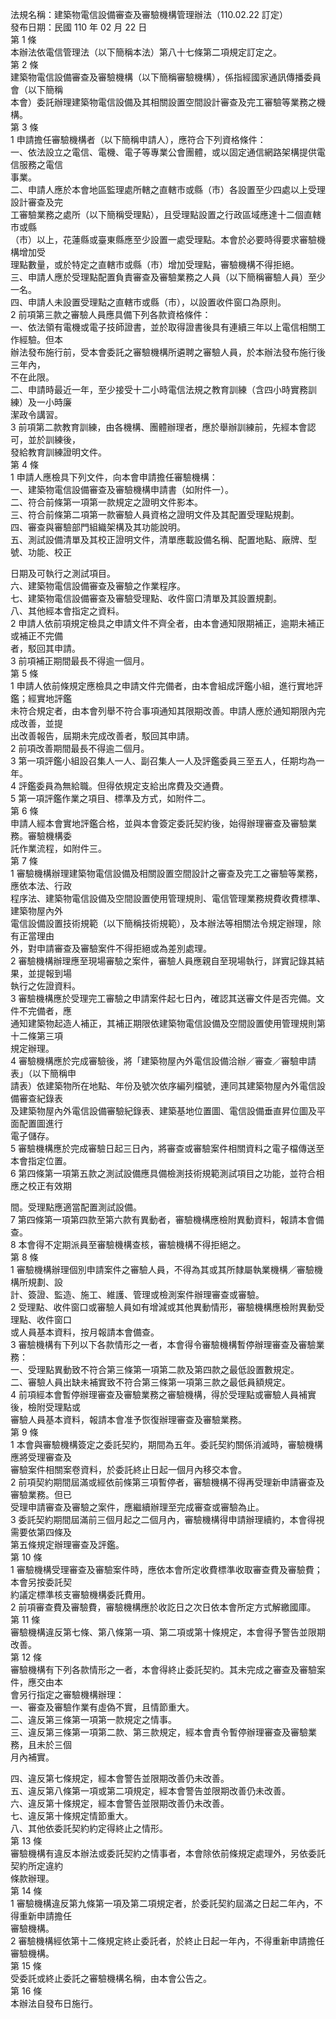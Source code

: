 法規名稱：建築物電信設備審查及審驗機構管理辦法（110.02.22 訂定）  
發布日期：民國 110 年 02 月 22 日  
第 1 條  
本辦法依電信管理法（以下簡稱本法）第八十七條第二項規定訂定之。  
第 2 條  
建築物電信設備審查及審驗機構（以下簡稱審驗機構），係指經國家通訊傳播委員會（以下簡稱  
本會）委託辦理建築物電信設備及其相關設置空間設計審查及完工審驗等業務之機構。  
第 3 條  
1 申請擔任審驗機構者（以下簡稱申請人），應符合下列資格條件：  
一、依法設立之電信、電機、電子等專業公會團體，或以固定通信網路架構提供電信服務之電信  
事業。  
二、申請人應於本會地區監理處所轄之直轄市或縣（市）各設置至少四處以上受理設計審查及完  
工審驗業務之處所（以下簡稱受理點），且受理點設置之行政區域應達十二個直轄市或縣  
（市）以上，花蓮縣或臺東縣應至少設置一處受理點。本會於必要時得要求審驗機構增加受  
理點數量，或於特定之直轄市或縣（市）增加受理點，審驗機構不得拒絕。  
三、申請人應於受理點配置負責審查及審驗業務之人員（以下簡稱審驗人員）至少一名。  
四、申請人未設置受理點之直轄市或縣（市），以設置收件窗口為原則。  
2 前項第三款之審驗人員應具備下列各款資格條件：  
一、依法領有電機或電子技師證書，並於取得證書後具有連續三年以上電信相關工作經驗。但本  
辦法發布施行前，受本會委託之審驗機構所遴聘之審驗人員，於本辦法發布施行後三年內，  
不在此限。  
二、申請時最近一年，至少接受十二小時電信法規之教育訓練（含四小時實務訓練）及一小時廉  
潔政令講習。  
3 前項第二款教育訓練，由各機構、團體辦理者，應於舉辦訓練前，先經本會認可，並於訓練後，  
發給教育訓練證明文件。  
第 4 條  
1 申請人應檢具下列文件，向本會申請擔任審驗機構：  
一、建築物電信設備審查及審驗機構申請書（如附件一）。  
二、符合前條第一項第一款規定之證明文件影本。  
三、符合前條第二項第一款審驗人員資格之證明文件及其配置受理點規劃。  
四、審查與審驗部門組織架構及其功能說明。  
五、測試設備清單及其校正證明文件，清單應載設備名稱、配置地點、廠牌、型號、功能、校正  


日期及可執行之測試項目。  
六、建築物電信設備審查及審驗之作業程序。  
七、建築物電信設備審查及審驗受理點、收件窗口清單及其設置規劃。  
八、其他經本會指定之資料。  
2 申請人依前項規定檢具之申請文件不齊全者，由本會通知限期補正，逾期未補正或補正不完備  
者，駁回其申請。  
3 前項補正期間最長不得逾一個月。  
第 5 條  
1 申請人依前條規定應檢具之申請文件完備者，由本會組成評鑑小組，進行實地評鑑；經實地評鑑  
未符合規定者，由本會列舉不符合事項通知其限期改善。申請人應於通知期限內完成改善，並提  
出改善報告，屆期未完成改善者，駁回其申請。  
2 前項改善期間最長不得逾二個月。  
3 第一項評鑑小組設召集人一人、副召集人一人及評鑑委員三至五人，任期均為一年。  
4 評鑑委員為無給職。但得依規定支給出席費及交通費。  
5 第一項評鑑作業之項目、標準及方式，如附件二。  
第 6 條  
申請人經本會實地評鑑合格，並與本會簽定委託契約後，始得辦理審查及審驗業務。審驗機構委  
託作業流程，如附件三。  
第 7 條  
1 審驗機構辦理建築物電信設備及相關設置空間設計之審查及完工之審驗等業務，應依本法、行政  
程序法、建築物電信設備及空間設置使用管理規則、電信管理業務規費收費標準、建築物屋內外  
電信設備設置技術規範（以下簡稱技術規範），及本辦法等相關法令規定辦理，除有正當理由  
外，對申請審查及審驗案件不得拒絕或為差別處理。  
2 審驗機構辦理應至現場審驗之案件，審驗人員應親自至現場執行，詳實記錄其結果，並提報到場  
執行之佐證資料。  
3 審驗機構應於受理完工審驗之申請案件起七日內，確認其送審文件是否完備。文件不完備者，應  
通知建築物起造人補正，其補正期限依建築物電信設備及空間設置使用管理規則第十二條第三項  
規定辦理。  
4 審驗機構應於完成審驗後，將「建築物屋內外電信設備洽辦／審查／審驗申請表」（以下簡稱申  
請表）依建築物所在地點、年份及號次依序編列檔號，連同其建築物屋內外電信設備審查紀錄表  
及建築物屋內外電信設備審驗紀錄表、建築基地位置圖、電信設備垂直昇位圖及平面配置圖進行  
電子儲存。  
5 審驗機構應於完成審驗日起三日內，將審查或審驗案件相關資料之電子檔傳送至本會指定位置。  
6 第四條第一項第五款之測試設備應具備檢測技術規範測試項目之功能，並符合相應之校正有效期  


間。受理點應適當配置測試設備。  
7 第四條第一項第四款至第六款有異動者，審驗機構應檢附異動資料，報請本會備查。  
8 本會得不定期派員至審驗機構查核，審驗機構不得拒絕之。  
第 8 條  
1 審驗機構辦理個別申請案件之審驗人員，不得為其或其所隸屬執業機構／審驗機構所規劃、設  
計、簽證、監造、施工、維護、管理或檢測案件辦理審查或審驗。  
2 受理點、收件窗口或審驗人員如有增減或其他異動情形，審驗機構應檢附異動受理點、收件窗口  
或人員基本資料，按月報請本會備查。  
3 審驗機構有下列以下各款情形之一者，本會得令審驗機構暫停辦理審查及審驗業務：  
一、受理點異動致不符合第三條第一項第二款及第四款之最低設置數規定。  
二、審驗人員出缺未補實致不符合第三條第一項第三款之最低員額規定。  
4 前項經本會暫停辦理審查及審驗業務之審驗機構，得於受理點或審驗人員補實後，檢附受理點或  
審驗人員基本資料，報請本會准予恢復辦理審查及審驗業務。  
第 9 條  
1 本會與審驗機構簽定之委託契約，期間為五年。委託契約關係消滅時，審驗機構應將受理審查及  
審驗案件相關案卷資料，於委託終止日起一個月內移交本會。  
2 前項契約期間屆滿或經依前條第三項暫停者，審驗機構不得再受理新申請審查及審驗業務。但已  
受理申請審查及審驗之案件，應繼續辦理至完成審查或審驗為止。  
3 委託契約期間屆滿前三個月起之二個月內，審驗機構得申請辦理續約，本會得視需要依第四條及  
第五條規定辦理審查及評鑑。  
第 10 條  
1 審驗機構受理審查及審驗案件時，應依本會所定收費標準收取審查費及審驗費；本會另按委託契  
約議定標準核支審驗機構委託費用。  
2 前項審查費及審驗費，審驗機構應於收訖日之次日依本會所定方式解繳國庫。  
第 11 條  
審驗機構違反第七條、第八條第一項、第二項或第十條規定，本會得予警告並限期改善。  
第 12 條  
審驗機構有下列各款情形之一者，本會得終止委託契約。其未完成之審查及審驗案件，應交由本  
會另行指定之審驗機構辦理：  
一、審查及審驗作業有虛偽不實，且情節重大。  
二、違反第三條第一項第一款規定之情事。  
三、違反第三條第一項第二款、第三款規定，經本會責令暫停辦理審查及審驗業務，且未於三個  
月內補實。  


四、違反第七條規定，經本會警告並限期改善仍未改善。  
五、違反第八條第一項或第二項規定，經本會警告並限期改善仍未改善。  
六、違反第十條規定，經本會警告並限期改善仍未改善。  
七、違反第十條規定情節重大。  
八、其他依委託契約約定得終止之情形。  
第 13 條  
審驗機構有違反本辦法或委託契約之情事者，本會除依前條規定處理外，另依委託契約所定違約  
條款辦理。  
第 14 條  
1 審驗機構違反第九條第一項及第二項規定者，於委託契約屆滿之日起二年內，不得重新申請擔任  
審驗機構。  
2 審驗機構經依第十二條規定終止委託者，於終止日起一年內，不得重新申請擔任審驗機構。  
第 15 條  
受委託或終止委託之審驗機構名稱，由本會公告之。  
第 16 條  
本辦法自發布日施行。  


